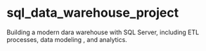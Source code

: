 # sql_data_warehouse_project
Building a modern dara warehouse with SQL Server, including ETL processes, data modeling , and analytics.
